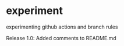 # experiment
experimenting github actions and branch rules

Release 1.0:
  Added comments to README.md
